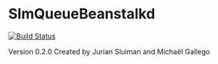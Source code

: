 SlmQueueBeanstalkd
==================

[![Build Status](https://travis-ci.org/juriansluiman/SlmQueueBeanstalkd.png?branch=master)](https://travis-ci.org/juriansluiman/SlmQueueBeanstalkd)

Version 0.2.0 Created by Jurian Sluiman and Michaël Gallego
